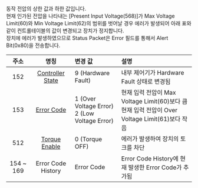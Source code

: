 동작 전압의 상한 값과 하한 값입니다.  
현재 인가된 전압을 나타내는 [Present Input Voltage(568)]가 Max Voltage Limit(60)와 Min Voltage Limit(62)의 범위를 벗어날 경우 에러가 발생되어 아래 표와 같이 컨트롤테이블의 값이 변경되고 장치가 정지합니다.  
장치에 에러가 발생하였으므로 Status Packet은 Error 필드를 통해서 Alert Bit(0x80)을 전송합니다.


| 주소      | 명칭                | 변경 값                                             | 설명                                                                                       |
|:---------:|:------------------:|:----------------------------------------------------|:------------------------------------------------------------------------------------------|
| 152       | [Controller State]   | 9 (Hardware Fault)                                  | 내부 제어기가 Hardware Fault 상태로 변경됨                                                  |
| 153       | [Error Code]         | 1 (Over Voltage Error)<br />2 (Low Voltage Error)   | 현재 입력 전압이 Max Voltage Limit(60)보다 큼<br />현재 입력 전압이 Over Voltage Limit(61)보다 작음 |
| 512       | [Torque Enable]      | 0 (Torque OFF)                                      | 에러가 발생하여 장치의 토크를 차단                                                         |
| 154 ~ 169 | Error Code History   | Error Code                                          | Error Code History에 현재 발생한 Error Code가 추가됨                                      |

[Controller State]: #controller-state152
[Error Code]: #error-code153
[Torque Enable]: #torque-enable512